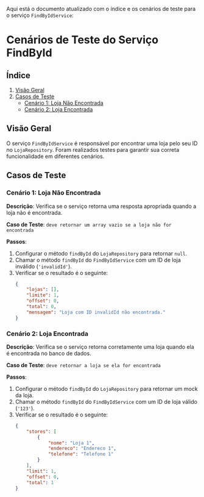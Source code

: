 Aqui está o documento atualizado com o índice e os cenários de teste para o serviço `FindByIdService`:

# Cenários de Teste do Serviço FindById

## Índice

1. [Visão Geral](#visao-geral)
2. [Casos de Teste](#casos-de-teste)
    - [Cenário 1: Loja Não Encontrada](#cenario-1-loja-nao-encontrada)
    - [Cenário 2: Loja Encontrada](#cenario-2-loja-encontrada)

## Visão Geral

O serviço `FindByIdService` é responsável por encontrar uma loja pelo seu ID no `LojaRepository`. Foram realizados testes para garantir sua correta funcionalidade em diferentes cenários.

## Casos de Teste

### Cenário 1: Loja Não Encontrada

**Descrição**: Verifica se o serviço retorna uma resposta apropriada quando a loja não é encontrada.

**Caso de Teste**: `deve retornar um array vazio se a loja não for encontrada`

**Passos**:

1. Configurar o método `findById` do `LojaRepository` para retornar `null`.
2. Chamar o método `findById` do `FindByIdService` com um ID de loja inválido (`'invalidId'`).
3. Verificar se o resultado é o seguinte:
    ```json
    {
        "lojas": [],
        "limite": 1,
        "offset": 0,
        "total": 0,
        "mensagem": "Loja com ID invalidId não encontrada."
    }
    ```

### Cenário 2: Loja Encontrada

**Descrição**: Verifica se o serviço retorna corretamente uma loja quando ela é encontrada no banco de dados.

**Caso de Teste**: `deve retornar a loja se ela for encontrada`

**Passos**:

1. Configurar o método `findById` do `LojaRepository` para retornar um mock da loja.
2. Chamar o método `findById` do `FindByIdService` com um ID de loja válido (`'123'`).
3. Verificar se o resultado é o seguinte:
    ```json
    {
        "stores": [
            {
                "nome": "Loja 1",
                "endereco": "Endereco 1",
                "telefone": "Telefone 1"
            }
        ],
        "limit": 1,
        "offset": 0,
        "total": 1
    }
    ```
